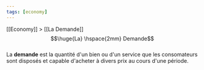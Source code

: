 ```yaml
---
tags: [economy]
---
```


 [[Economy]] > [[La Demande]]
$$\huge{La} \hspace{2mm} Demande$$
<br/>
La **demande** est la quantité d'un bien ou d'un service que les consomateurs sont disposés et capable d'acheter à divers prix au cours d'une période.